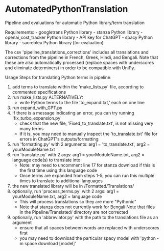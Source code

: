 # AutomatedPythonTranslation
Pipeline and evaluations for automatic Python library/term translation

Requirements:
	- googletrans Python library
	- stanza Python library
	- openai_cost_tracker Python library
	- API key for ChatGPT
	- spacy Python library
	- sacrebleu Python library (for evaluation)

The csv 'pipeline_translations_corrections' includes all translations and corrections from the pipeline in French, Greek, Hindi, and Bengali.  Note that these are also automatically processed (replace spaces with underscores and eliminate determiners) in order to be compatible with UniPy.    

Usage Steps for translating Python terms in pipeline:
1. add terms to translate within the 'make_lists.py' file, according to commented specifications
2. run make_lists.py
ALTERNATIVELY:
	- write Python terms to the file 'to_expand.txt,' each on one line
3. run expand_with_GPT.py
4. If there is a message indicating an error, you can try running 'fix_turbo_expansion.py'
	- check that the new file, 'Fixed_to_translate.txt', is not missing very many terms
	- if it is, you may need to manually inspect the 'to_translate.txt' file for errors in ChatGPT's outputs/formatting
5. run 'formatting.py' with 2 arguments: arg1 = 'to_translate.txt', arg2 = yourModuleName.txt
6. run 'translate.py' with 2 args: arg1 = yourModuleName.txt, arg2 = language code(s) to translate into
   - Note: may need to uncomment line 17 for stanza download if this is the first time using this language code
   - Once terms are expanded from steps 1-5, you can run this multiple times to translate to additional languages
8. the new translated library will be in /Formatted/Translations/
9. optionally, run 'process_terms.py' with 2 args: arg1 = yourModuleName.txt, arg2 = language code
   - This will process translations so they are more "Pythonic"
   - Note that stanza does not currently work for Bengali
Note that files in the Pipeline/Translated/ directory are not corrected
10. optionally, run 'abbreviator.py' with the path to the translations file as an argument
	- ensure that all spaces between words are replaced with underscores first
	- you may need to download the particular spacy model with 'python -m space download [model]'